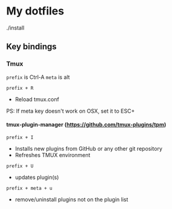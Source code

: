 # My dotfiles

./install

## Key bindings

### Tmux

`prefix` is Ctrl-A
`meta` is alt

`prefix + R`
- Reload tmux.conf

PS: If meta key doesn't work on OSX, set it to ESC+

#### tmux-plugin-manager (https://github.com/tmux-plugins/tpm)

`prefix + I`
- Installs new plugins from GitHub or any other git repository
- Refreshes TMUX environment

`prefix + U`
- updates plugin(s)

`prefix + meta + u`
- remove/uninstall plugins not on the plugin list
